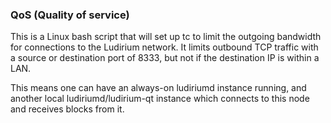### QoS (Quality of service) ###

This is a Linux bash script that will set up tc to limit the outgoing bandwidth for connections to the Ludirium network. It limits outbound TCP traffic with a source or destination port of 8333, but not if the destination IP is within a LAN.

This means one can have an always-on ludiriumd instance running, and another local ludiriumd/ludirium-qt instance which connects to this node and receives blocks from it.
